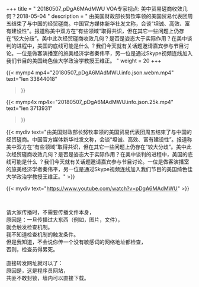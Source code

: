 +++
title = " 20180507_pDgA6MAdMWU VOA专家视点: 美中贸易磋商收效几何？2018-05-04 "
description = " 由美国财政部长努钦率领的美国贸易代表团周五结束了与中国的经贸磋商。中国官方媒体新华社发文称，会谈“坦诚、高效、富有建设性”。报道称美中双方在“有些领域”取得共识，但在其它一些问题上仍存在“较大分歧”。美中此次经贸磋商收效几何？是否是姿态大于实际作用？在美中谈判的进程中，美国的底线可能是什么 ？我们今天就有关话题邀请嘉宾参与节目讨论。一位是做客演播室的旅美经济学者秦伟平，另一位是通过Skype视频连线加入我们节目的美国绮色佳大学政治学教授王维正。 "
weight = 20
+++

{{< mymp4 mp4="20180507_pDgA6MAdMWU.info.json.webm.mp4" 
text="len 33844018"
>}}

{{< mymp4x  mp4x="20180507_pDgA6MAdMWU.info.json.25k.mp4"
text="len 3713931"
>}}


{{< mydiv text="由美国财政部长努钦率领的美国贸易代表团周五结束了与中国的经贸磋商。中国官方媒体新华社发文称，会谈“坦诚、高效、富有建设性”。报道称美中双方在“有些领域”取得共识，但在其它一些问题上仍存在“较大分歧”。美中此次经贸磋商收效几何？是否是姿态大于实际作用？在美中谈判的进程中，美国的底线可能是什么 ？我们今天就有关话题邀请嘉宾参与节目讨论。一位是做客演播室的旅美经济学者秦伟平，另一位是通过Skype视频连线加入我们节目的美国绮色佳大学政治学教授王维正。" >}}
<br>

{{< mydiv text="https://www.youtube.com/watch?v=pDgA6MAdMWU" >}}


<br>

请大家传播时，不需要传播文件本身，<br>
原因是：一旦传播过大东西（例如，图片，文件），<br>
就会触发检查机制。<br>
我不知道检查机制的触发条件。<br>
但是我知道，不会说你传一个没有敏感词的网络地址都检查，<br>
否则，检查员得累死。<br><br>
直接转发网址就可以了：<br>
原因是，这是程序员网站，<br>
共匪不敢封锁，墙内可以直接下载。


